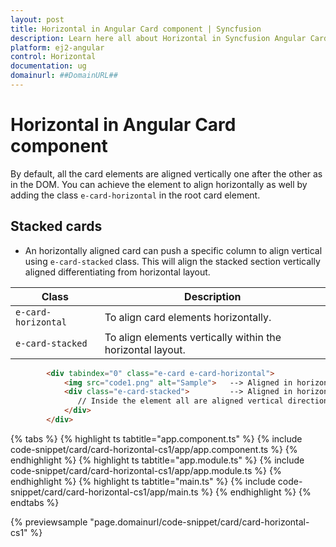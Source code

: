 ```yaml
---
layout: post
title: Horizontal in Angular Card component | Syncfusion
description: Learn here all about Horizontal in Syncfusion Angular Card component of Syncfusion Essential JS 2 and more.
platform: ej2-angular
control: Horizontal 
documentation: ug
domainurl: ##DomainURL##
---
```


# Horizontal in Angular Card component

By default, all the card elements are aligned vertically one after the other as in the DOM.
You can achieve the element to align horizontally as well by adding the class `e-card-horizontal` in the root card element.

## Stacked cards

* An horizontally aligned card can push a specific column to align vertical using `e-card-stacked` class.
This will align the stacked section vertically aligned differentiating from horizontal layout.

Class   | Description
------------ | -------------
`e-card-horizontal` | To align card elements horizontally.
`e-card-stacked` | To align elements vertically within the horizontal layout.

```html
        <div tabindex="0" class="e-card e-card-horizontal">
            <img src="code1.png" alt="Sample">   --> Aligned in horizontal
            <div class="e-card-stacked">         --> Aligned in horizontal
               // Inside the element all are aligned vertical directions
            </div>
        </div>
```

{% tabs %}
{% highlight ts tabtitle="app.component.ts" %}
{% include code-snippet/card/card-horizontal-cs1/app/app.component.ts %}
{% endhighlight %}
{% highlight ts tabtitle="app.module.ts" %}
{% include code-snippet/card/card-horizontal-cs1/app/app.module.ts %}
{% endhighlight %}
{% highlight ts tabtitle="main.ts" %}
{% include code-snippet/card/card-horizontal-cs1/app/main.ts %}
{% endhighlight %}
{% endtabs %}
  
{% previewsample "page.domainurl/code-snippet/card/card-horizontal-cs1" %}